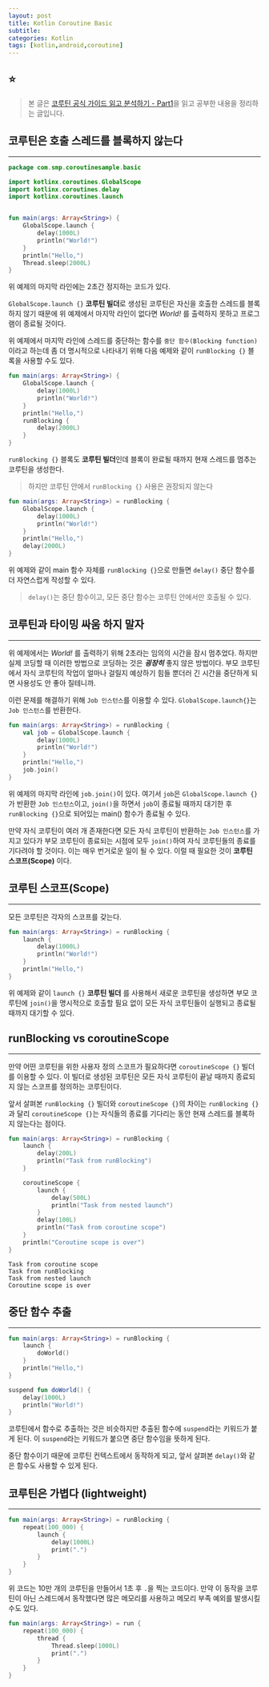 ```yaml
---
layout: post
title: Kotlin Coroutine Basic
subtitle: 
categories: Kotlin
tags: [kotlin,android,coroutine]
---
```


## ⭐

> 본 글은 [코루틴 공식 가이드 읽고 분석하기 - Part1](https://myungpyo.medium.com/reading-coroutine-official-guide-thoroughly-part-1-98f6e792bd5b)을 읽고 공부한 내용을 정리하는 글입니다.

## 코루틴은 호출 스레드를 블록하지 않는다

---

```kotlin
package com.smp.coroutinesample.basic

import kotlinx.coroutines.GlobalScope
import kotlinx.coroutines.delay
import kotlinx.coroutines.launch


fun main(args: Array<String>) {
    GlobalScope.launch {
        delay(1000L)
        println("World!")
    }
    println("Hello,")
    Thread.sleep(2000L)
}
```

위 예제의 마지막 라인에는 2초간 정지하는 코드가 있다.

`GlobalScope.launch {}` **코루틴 빌더**로 생성된 코루틴은 자신을 호출한 스레드를 블록하지 않기 때문에 위 예제에서 마지막 라인이 없다면 *World!* 를 출력하지 못하고 프로그램이 종료될 것이다.

위 예제에서 마지막 라인에 스레드를 중단하는 함수를 `중단 함수(Blocking function)`이라고 하는데 좀 더 명시적으로 나타내기 위해 다음 예제와 같이 `runBlocking {}` 블록을 사용할 수도 있다.

```kotlin
fun main(args: Array<String>) {
    GlobalScope.launch {
        delay(1000L)
        println("World!")
    }
    println("Hello,")
    runBlocking {
        delay(2000L)
    }
}
```

`runBlocking {}` 블록도 **코루틴 빌더**인데 블록이 완료될 때까지 현재 스레드를 멈추는 코루틴을 생성한다.

> 하지만 코루틴 안에서 `runBlocking {}` 사용은 권장되지 않는다

```kotlin
fun main(args: Array<String>) = runBlocking {
    GlobalScope.launch {
        delay(1000L)
        println("World!")
    }
    println("Hello,")
    delay(2000L)
}
```

위 예제와 같이 main 함수 자체를 `runBlocking {}`으로 만들면 `delay()` 중단 함수를 더 자연스럽게 작성할 수 있다.

> `delay()`는 중단 함수이고, 모든 중단 함수는 코루틴 안에서만 호출될 수 있다.

## 코루틴과 타이밍 싸움 하지 말자

---

위 예제에서는 *World!* 를 출력하기 위해 2초라는 임의의 시간을 잠시 멈추었다. 하지만 실제 코딩할 때 이러한 방법으로 코딩하는 것은 ***굉장히*** 좋지 않은 방법이다. 부모 코루틴에서 자식 코루틴의 작업이 얼마나 걸릴지 예상하기 힘들 뿐더러 긴 시간을 중단하게 되면 사용성도 안 좋아 질테니까.

이런 문제를 해결하기 위해 `Job 인스턴스`를 이용할 수 있다. `GlobalScope.launch{}`는 `Job 인스턴스`를 반환한다.

```kotlin
fun main(args: Array<String>) = runBlocking {
    val job = GlobalScope.launch {
        delay(1000L)
        println("World!")
    }
    println("Hello,")
    job.join()
}
```

위 예제의 마지막 라인에 `job.join()`이 있다. 여기서 `job`은 `GlobalScope.launch {}`가 반환한 `Job 인스턴스`이고, `join()`을 하면서 `job`이 종료될 때까지 대기한 후 `runBlocking {}`으로 되어있는 main() 함수가 종료될 수 있다.

만약 자식 코루틴이 여러 개 존재한다면 모든 자식 코루틴이 반환하는 `Job 인스턴스`를 가지고 있다가 부모 코루틴이 종료되는 시점에 모두 `join()`하여 자식 코루틴들의 종료를 기다려야 할 것이다. 이는 매우 번거로운 일이 될 수 있다. 이럴 때 필요한 것이 **코루틴 스코프(Scope)** 이다.

## 코루틴 스코프(Scope)

---

모든 코루틴은 각자의 스코프를 갖는다.

```kotlin
fun main(args: Array<String>) = runBlocking {
    launch {
        delay(1000L)
        println("World!")
    }
    println("Hello,")
}
```

위 예제와 같이 `launch {}` **코루틴 빌더** 를 사용해서 새로운 코루틴을 생성하면 부모 코루틴에 `join()`을 명시적으로 호출할 필요 없이 모든 자식 코루틴들이 실행되고 종료될 때까지 대기할 수 있다.

## runBlocking vs coroutineScope

---

만약 어떤 코루틴을 위한 사용자 정의 스코프가 필요하다면 `coroutineScope {}` 빌더를 이용할 수 있다. 이 빌더로 생성된 코루틴은 모든 자식 코루틴이 끝날 때까지 종료되지 않는 스코프를 정의하는 코루틴이다.

앞서 살펴본 `runBlocking {}` 빌더와 `coroutineScope {}`의 차이는 `runBlocking {}`과 달리 `coroutineScope {}`는 자식들의 종료를 기다리는 동안 현재 스레드를 블록하지 않는다는 점이다.

```kotlin
fun main(args: Array<String>) = runBlocking {
    launch {
        delay(200L)
        println("Task from runBlocking")
    }

    coroutineScope {
        launch {
            delay(500L)
            println("Task from nested launch")
        }
        delay(100L)
        println("Task from coroutine scope")
    }
    println("Coroutine scope is over")
}
```

```text
Task from coroutine scope
Task from runBlocking
Task from nested launch
Coroutine scope is over
```

## 중단 함수 추출

---

```kotlin
fun main(args: Array<String>) = runBlocking {
    launch {
        doWorld()
    }
    println("Hello,")
}

suspend fun doWorld() {
    delay(1000L)
    println("World!")
}
```

코루틴에서 함수로 추출하는 것은 비슷하지만 추출된 함수에 `suspend`라는 키워드가 붙게 된다. 이 `suspend`라는 키워드가 붙으면 중단 함수임을 뜻하게 된다.

중단 함수이기 때문에 코루틴 컨텍스트에서 동작하게 되고, 앞서 살펴본 `delay()`와 같은 함수도 사용할 수 있게 된다.

## 코루틴은 가볍다 (lightweight)

---

```kotlin
fun main(args: Array<String>) = runBlocking {
    repeat(100_000) {
        launch {
            delay(1000L)
            print(".")
        }
    }
}
```

위 코드는 10만 개의 코루틴을 만들어서 1초 후 `.`을 찍는 코드이다. 만약 이 동작을 코루틴이 아닌 스레드에서 동작했다면 많은 메모리를 사용하고 메모리 부족 예외를 발생시킬 수도 있다.

```kotlin
fun main(args: Array<String>) = run {
    repeat(100_000) {
        thread {
            Thread.sleep(1000L)
            print(".")
        }
    }
}
```
